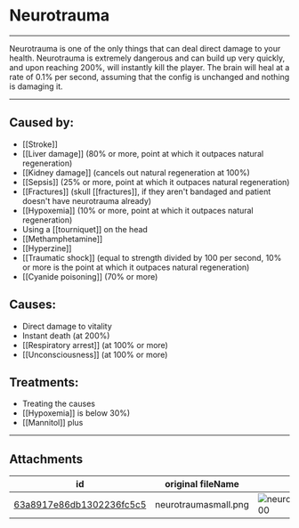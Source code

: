 # Neurotrauma

 

---

Neurotrauma is one of the only things that can deal direct damage to your health. Neurotrauma is extremely dangerous and can build up very quickly, and upon reaching 200%, will instantly kill the player. The brain will heal at a rate of 0.1% per second, assuming that the config is unchanged and nothing is damaging it.

---
## Caused by:

- [[Stroke]]
- [[Liver damage]] (80% or more, point at which it outpaces natural regeneration)
- [[Kidney damage]] (cancels out natural regeneration at 100%)
- [[Sepsis]] (25% or more, point at which it outpaces natural regeneration)
- [[Fractures]] (skull [[fractures]], if they aren't bandaged and patient doesn't have neurotrauma already)
- [[Hypoxemia]] (10% or more, point at which it outpaces natural regeneration)
- Using a [[tourniquet]] on the head
- [[Methamphetamine]]
- [[Hyperzine]]
- [[Traumatic shock]] (equal to strength divided by 100 per second, 10% or more is the point at which it outpaces natural regeneration)
- [[Cyanide poisoning]] (70% or more)


## Causes:

- Direct damage to vitality
- Instant death (at 200%)
- [[Respiratory arrest]] (at 100% or more)
- [[Unconsciousness]] (at 100% or more)

## Treatments:

- Treating the causes
- [[Hypoxemia]] is below 30%)
- [[Mannitol]] plus

---

## Attachments

id | original fileName | image
---|---|---
[63a8917e86db1302236fc5c5](63a8917e86db1302236fc5c5.png) | neurotraumasmall.png | ![neurotraumasmall.png\|200](63a8917e86db1302236fc5c5.png)